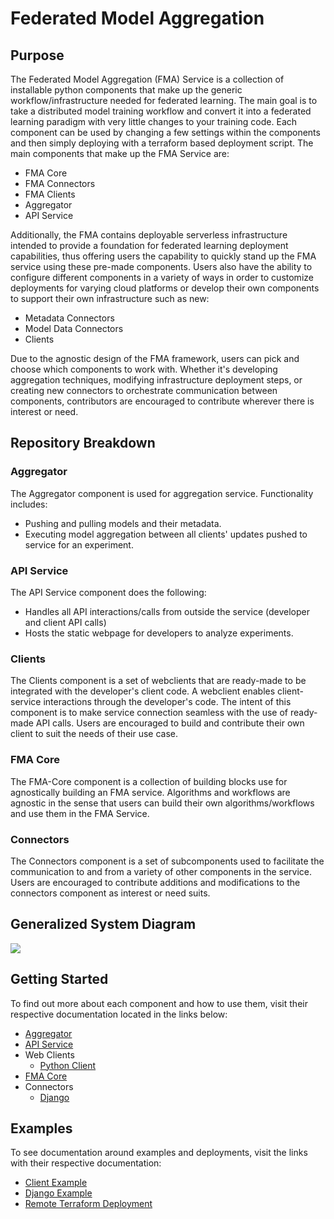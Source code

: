 # Federated Model Aggregation

## Purpose
The Federated Model Aggregation (FMA) Service is a collection of installable python components that make up the generic
workflow/infrastructure needed for federated learning.
The main goal is to take a distributed model training workflow and convert it into a federated learning paradigm with
very little changes to your training code.
Each component can be used by changing a few settings within the components and then simply deploying with a terraform
based deployment script.
The main components that make up the FMA Service are:
* FMA Core
* FMA Connectors
* FMA Clients
* Aggregator
* API Service

Additionally, the FMA contains deployable serverless infrastructure intended to provide a foundation for
federated learning deployment capabilities, thus offering users the capability to quickly stand up the FMA service using
these pre-made components. Users also have the ability to configure different components in a variety of ways in order to
customize deployments for varying cloud platforms or develop their own components to support their own infrastructure such as new:

* Metadata Connectors
* Model Data Connectors
* Clients

Due to the agnostic design of the FMA framework, users can pick and choose which components to work with. Whether it's
developing aggregation techniques, modifying infrastructure deployment steps, or creating new connectors to orchestrate
communication between components, contributors are encouraged to contribute wherever there is interest or need.

## Repository Breakdown

### Aggregator
The Aggregator component is used for aggregation service. Functionality includes:
- Pushing and pulling models and their metadata.
- Executing model aggregation between all clients' updates pushed to service for an experiment.

### API Service
The API Service component does the following:
- Handles all API interactions/calls from outside the service (developer and client API calls)
- Hosts the static webpage for developers to analyze experiments.

### Clients
The Clients component is a set of webclients that are ready-made to be integrated with the developer's client code.
A webclient enables client-service interactions through the developer's code.
The intent of this component is to make service connection seamless with the use of ready-made API calls. Users are
encouraged to build and contribute their own client to suit the needs of their use case.

### FMA Core
The FMA-Core component is a collection of building blocks use for agnostically building an FMA service.
Algorithms and workflows are agnostic in the sense that users can build their own algorithms/workflows
and use them in the FMA Service.

### Connectors
The Connectors component is a set of subcomponents used to facilitate the communication to and from a variety of other
components in the service. Users are encouraged to contribute additions and modifications to the connectors component
as interest or need suits.

## Generalized System Diagram
![](images/Abstract_FMA_Diagram.png)

## Getting Started
To find out more about each component and how to use them,
visit their respective documentation located in the links below:
- [Aggregator](aggregator/README.md)
- [API Service](api_service/README.md)
- Web Clients
  - [Python Client](clients/python_client/README.md)
- [FMA Core](fma-core/README.md)
- Connectors
  - [Django](connectors/django/README.md)

## Examples
To see documentation around examples and deployments, visit the
links with their respective documentation:
- [Client Example](examples/client_examples/python_client/dataprofiler_developer/README.md)
- [Django Example](examples/django-deployment/README.md)
- [Remote Terraform Deployment](terraform_deploy/README.md)
